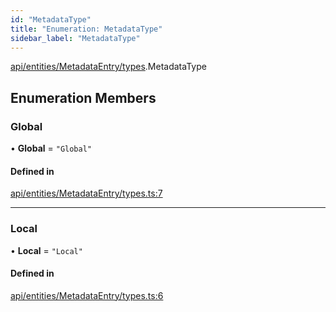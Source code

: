 ```yaml
---
id: "MetadataType"
title: "Enumeration: MetadataType"
sidebar_label: "MetadataType"
---
```


[api/entities/MetadataEntry/types](../../../../../../modules/API/Entities/MetadataEntry/Types/Types.md).MetadataType

## Enumeration Members

### Global

• **Global** = ``"Global"``

#### Defined in

[api/entities/MetadataEntry/types.ts:7](https://github.com/PolymeshAssociation/polymesh-sdk/blob/f8a937f04/src/api/entities/MetadataEntry/types.ts#L7)

___

### Local

• **Local** = ``"Local"``

#### Defined in

[api/entities/MetadataEntry/types.ts:6](https://github.com/PolymeshAssociation/polymesh-sdk/blob/f8a937f04/src/api/entities/MetadataEntry/types.ts#L6)
